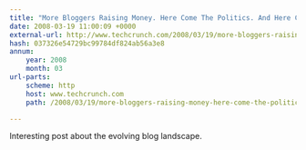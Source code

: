 ```yaml
---
title: "More Bloggers Raising Money. Here Come The Politics. And Here Comes My Rant."
date: 2008-03-19 11:00:09 +0000
external-url: http://www.techcrunch.com/2008/03/19/more-bloggers-raising-money-here-come-the-politics-and-here-comes-my-rant/
hash: 037326e54729bc99784df824ab56a3e8
annum:
    year: 2008
    month: 03
url-parts:
    scheme: http
    host: www.techcrunch.com
    path: /2008/03/19/more-bloggers-raising-money-here-come-the-politics-and-here-comes-my-rant/

---
```


Interesting post about the evolving blog landscape.
